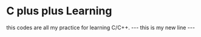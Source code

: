 # C plus plus Learning
this codes are all my practice for learning C/C++.
--- this is my new line ---
